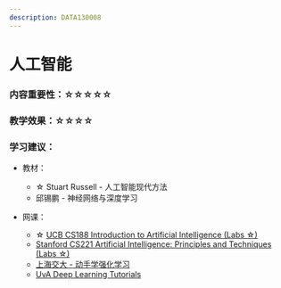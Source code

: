 ```yaml
---
description: DATA130008
---
```


# 人工智能

### 内容重要性：☆☆☆☆☆

### 教学效果：☆☆☆☆

### 学习建议：

* 教材：
  * ☆ Stuart Russell - 人工智能现代方法
  * 邱锡鹏 - 神经网络与深度学习
*   网课：

    * ☆ [UCB CS188 Introduction to Artificial Intelligence (Labs ☆)](https://csdiy.wiki/%E4%BA%BA%E5%B7%A5%E6%99%BA%E8%83%BD/CS188/)
    * [Stanford CS221 Artificial Intelligence: Principles and Techniques (Labs ☆)](https://www.bilibili.com/video/BV1Rt4y1B7WT)
    * [上海交大 - 动手学强化学习](https://hrl.boyuai.com/)
    * [UvA Deep Learning Tutorials](https://uvadlc-notebooks.readthedocs.io/en/latest/index.html)

